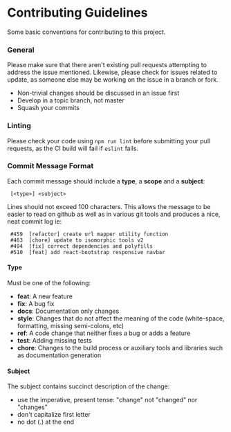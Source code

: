 # Contributing Guidelines

Some basic conventions for contributing to this project.

### General

Please make sure that there aren't existing pull requests attempting to address the issue mentioned. Likewise, please check for issues related to update, as someone else may be working on the issue in a branch or fork.

* Non-trivial changes should be discussed in an issue first
* Develop in a topic branch, not master
* Squash your commits

### Linting

Please check your code using `npm run lint` before submitting your pull requests, as the CI build will fail if `eslint` fails.

### Commit Message Format

Each commit message should include a **type**, a **scope** and a **subject**:

```
 [<type>] <subject>
```

Lines should not exceed 100 characters. This allows the message to be easier to read on github as well as in various git tools and produces a nice, neat commit log ie:

```
 #459  [refactor] create url mapper utility function
 #463  [chore] update to isomorphic tools v2
 #494  [fix] correct dependencies and polyfills
 #510  [feat] add react-bootstrap responsive navbar
```

#### Type

Must be one of the following:

* **feat**: A new feature
* **fix**: A bug fix
* **docs**: Documentation only changes
* **style**: Changes that do not affect the meaning of the code (white-space, formatting, missing
  semi-colons, etc)
* **ref**: A code change that neither fixes a bug or adds a feature
* **test**: Adding missing tests
* **chore**: Changes to the build process or auxiliary tools and libraries such as documentation
  generation

#### Subject

The subject contains succinct description of the change:

* use the imperative, present tense: "change" not "changed" nor "changes"
* don't capitalize first letter
* no dot (.) at the end
